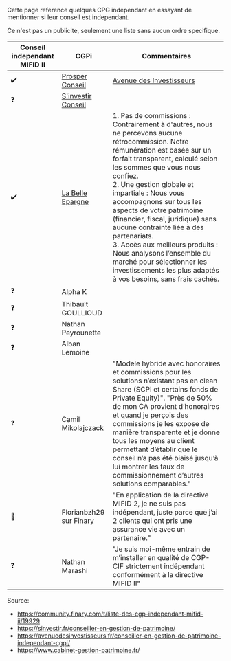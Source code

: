 Cette page reference quelques CPG independant en essayant de mentionner si leur conseil est independant.

Ce n'est pas un publicite, seulement une liste sans aucun ordre specifique.

| Conseil independant MIFID II | CGPi              | Commentaires |
|---------------------|-------------------|--------------|
| ✔️ | [Prosper Conseil](https://prosper-conseil.fr/) | [Avenue des Investisseurs](https://avenuedesinvestisseurs.fr/) |
| ❓ | [S'investir  Conseil](https://sinvestir.fr/sinvestir-conseil/)
| ✔️  | [La Belle Epargne](https://la-belle-epargne.com/) | 1. Pas de commissions : Contrairement à d'autres, nous ne percevons aucune rétrocommission. Notre rémunération est basée sur un forfait transparent, calculé selon les sommes que vous nous confiez.<br>2. Une gestion globale et impartiale : Nous vous accompagnons sur tous les aspects de votre patrimoine (financier, fiscal, juridique) sans aucune contrainte liée à des partenariats. <br>3. Accès aux meilleurs produits : Nous analysons l’ensemble du marché pour sélectionner les investissements les plus adaptés à vos besoins, sans frais cachés. |
| ❓ | Alpha K | |
| ❓ | Thibault GOULLIOUD | |
| ❓ | Nathan Peyrounette | |
| ❓ | Alban Lemoine | |
| ❓ | Camil Mikolajczack | "Modele hybride avec honoraires et commissions pour les solutions n’existant pas en clean Share (SCPI et certains fonds de Private Equity)". "Près de 50% de mon CA provient d’honoraires et quand je perçois des commissions je les expose de manière transparente et je donne tous les moyens au client permettant d’établir que le conseil n’a pas été biaisé jusqu’à lui montrer les taux de commissionnement d’autres solutions comparables." |
| 🚫 | Florianbzh29 sur Finary | "En application de la directive MIFID 2, je ne suis pas indépendant, juste parce que j’ai 2 clients qui ont pris une assurance vie avec un partenaire." |
| ❓ | Nathan Marashi | "Je suis moi-même entrain de m’installer en qualité de CGP-CIF strictement indépendant conformément à la directive MIFID II" |

Source:
* https://community.finary.com/t/liste-des-cgp-independant-mifid-ii/19929
* https://sinvestir.fr/conseiller-en-gestion-de-patrimoine/
* https://avenuedesinvestisseurs.fr/conseiller-en-gestion-de-patrimoine-independant-cgpi/
* https://www.cabinet-gestion-patrimoine.fr/
